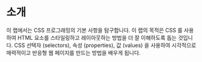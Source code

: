 # 소개

이 랩에서는 CSS 프로그래밍의 기본 사항을 탐구합니다. 이 랩의 목적은 CSS 를 사용하여 HTML 요소를 스타일링하고 레이아웃하는 방법을 더 잘 이해하도록 돕는 것입니다. CSS 선택자 (selectors), 속성 (properties), 값 (values) 을 사용하여 시각적으로 매력적이고 반응형 웹 페이지를 만드는 방법을 배우게 됩니다.
